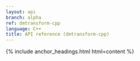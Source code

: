 ```yaml
---
layout: api
branch: alpha
ref: dmtransform-cpp
language: C++
title: API reference (dmtransform-cpp)
---
```

{% include anchor_headings.html html=content %}